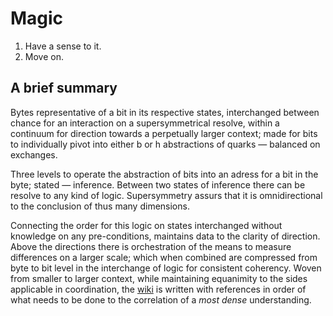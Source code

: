 # Magic

1. Have a sense to it.
2. Move on.

## A brief summary

Bytes representative of a bit in its respective states, interchanged between chance for an interaction on a supersymmetrical resolve, within a continuum for direction towards a perpetually larger context; made for bits to individually pivot into either b or h abstractions of quarks — balanced on exchanges.

Three levels to operate the abstraction of bits into an adress for a bit in the byte; stated — inference. Between two states of inference there can be resolve to any kind of logic. Supersymmetry assurs that it is omnidirectional to the conclusion of thus many dimensions.

Connecting the order for this logic on states interchanged without knowledge on any pre-conditions, maintains data to the clarity of direction. Above the directions there is orchestration of the means to measure differences on a larger scale; which when combined are compressed from byte to bit level in the interchange of logic for consistent coherency. Woven from smaller to larger context, while maintaining equanimity to the sides applicable in coordination, the [wiki](https://github.com/BlessWorks/Magic/wiki) is written with references in order of what needs to be done to the correlation of a _most dense_ understanding.
